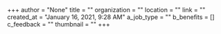 +++
author = "None"
title = ""
organization = ""
location = ""
link = ""
created_at = "January 16, 2021, 9:28 AM"
a_job_type = ""
b_benefits = []
c_feedback = ""
thumbnail = ""
+++
